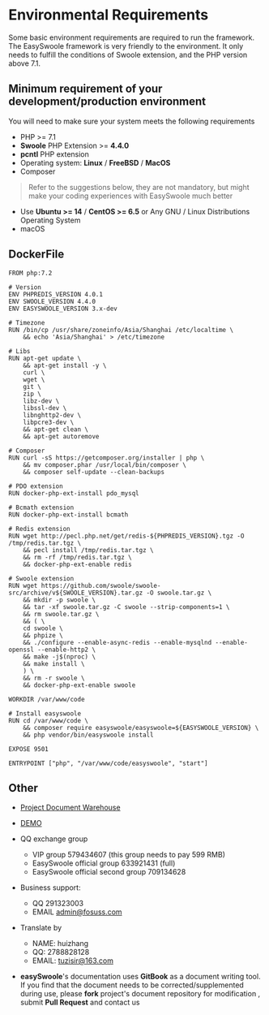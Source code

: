 # Environmental Requirements

Some basic environment requirements are required to run the framework. The EasySwoole framework is very friendly to the environment. It only needs to fulfill the conditions of Swoole extension, and the PHP version above 7.1.

## Minimum requirement of your development/production environment
You will need to make sure your system meets the following requirements

- PHP >= 7.1
- **Swoole** PHP Extension >= **4.4.0**
- **pcntl** PHP extension
- Operating system: **Linux** / **FreeBSD** / **MacOS**
- Composer

> Refer to the suggestions below, they are not mandatory, but might make your coding experiences with EasySwoole much better

- Use **Ubuntu >= 14** / **CentOS >= 6.5** or Any GNU / Linux Distributions Operating System
- macOS

## DockerFile
```
FROM php:7.2

# Version
ENV PHPREDIS_VERSION 4.0.1
ENV SWOOLE_VERSION 4.4.0
ENV EASYSWOOLE_VERSION 3.x-dev

# Timezone
RUN /bin/cp /usr/share/zoneinfo/Asia/Shanghai /etc/localtime \
    && echo 'Asia/Shanghai' > /etc/timezone

# Libs
RUN apt-get update \
    && apt-get install -y \
    curl \
    wget \
    git \
    zip \
    libz-dev \
    libssl-dev \
    libnghttp2-dev \
    libpcre3-dev \
    && apt-get clean \
    && apt-get autoremove

# Composer
RUN curl -sS https://getcomposer.org/installer | php \
    && mv composer.phar /usr/local/bin/composer \
    && composer self-update --clean-backups

# PDO extension
RUN docker-php-ext-install pdo_mysql

# Bcmath extension
RUN docker-php-ext-install bcmath

# Redis extension
RUN wget http://pecl.php.net/get/redis-${PHPREDIS_VERSION}.tgz -O /tmp/redis.tar.tgz \
    && pecl install /tmp/redis.tar.tgz \
    && rm -rf /tmp/redis.tar.tgz \
    && docker-php-ext-enable redis

# Swoole extension
RUN wget https://github.com/swoole/swoole-src/archive/v${SWOOLE_VERSION}.tar.gz -O swoole.tar.gz \
    && mkdir -p swoole \
    && tar -xf swoole.tar.gz -C swoole --strip-components=1 \
    && rm swoole.tar.gz \
    && ( \
    cd swoole \
    && phpize \
    && ./configure --enable-async-redis --enable-mysqlnd --enable-openssl --enable-http2 \
    && make -j$(nproc) \
    && make install \
    ) \
    && rm -r swoole \
    && docker-php-ext-enable swoole

WORKDIR /var/www/code

# Install easyswoole
RUN cd /var/www/code \
    && composer require easyswoole/easyswoole=${EASYSWOOLE_VERSION} \
    && php vendor/bin/easyswoole install

EXPOSE 9501

ENTRYPOINT ["php", "/var/www/code/easyswoole", "start"]
```

## Other

- [Project Document Warehouse](https://github.com/easy-swoole/doc)

- [DEMO](https://github.com/easy-swoole/demo/)

- QQ exchange group
     - VIP group 579434607 (this group needs to pay 599 RMB)
     - EasySwoole official group 633921431 (full)
     - EasySwoole official second group 709134628
    
- Business support:
     - QQ 291323003
     - EMAIL admin@fosuss.com
     
- Translate by
     - NAME: huizhang
     - QQ: 2788828128
     - EMAIL: <a href="mailto:tuzisir@163.com">tuzisir@163.com</a>


- **easySwoole**'s documentation uses **GitBook** as a document writing tool. If you find that the document needs to be corrected/supplemented during use, please **fork** project's document repository for modification , submit **Pull Request** and contact us
